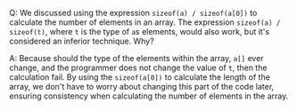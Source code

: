 Q: We discussed using the expression `sizeof(a) / sizeof(a[0])` to calculate the
number of elements in an array. The expression `sizeof(a) / sizeof(t)`, where
`t` is the type of `a`s elements, would also work, but it's considered an
inferior technique. Why?

A: Because should the type of the elements within the array, `a[]` ever change,
and the programmer does not change the value of `t`, then the calculation
fail. By using the `sizeof(a[0])` to calculate the length of the array, we
don't have to worry about changing this part of the code later, ensuring
consistency when calculating the number of elements in the array.
